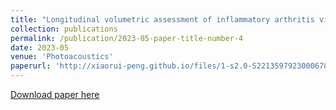 ```yaml
---
title: "Longitudinal volumetric assessment of inflammatory arthritis via photoacoustic imaging and Doppler ultrasound imaging."
collection: publications
permalink: /publication/2023-05-paper-title-number-4
date: 2023-05
venue: 'Photoacoustics'
paperurl: 'http://xiaorui-peng.github.io/files/1-s2.0-S2213597923000678-main.pdf'
---
```


[Download paper here](http://xiaorui-peng.github.io/files/1-s2.0-S2213597923000678-main.pdf)



